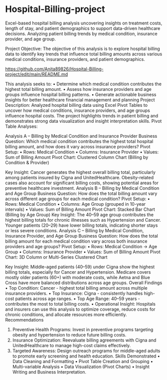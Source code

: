 # Hospital-Billing-project
Excel-based hospital billing analysis uncovering insights on treatment costs, length of stay, and patient demographics to support data-driven healthcare decisions.
Analyzing patient billing trends by medical condition, insurance provider, and age group.

Project Objective:
The objective of this analysis is to explore hospital billing data to identify key trends that influence total billing amounts across various medical conditions, insurance providers, and patient demographics.

https://github.com/Anita89826/Hospital-Billing-project/edit/main/README.md

This analysis seeks to:
•	Determine which medical condition contributes the highest total billing amount.
•	Assess how insurance providers and age groups influence hospital billing patterns.
•	Generate actionable business insights for better healthcare financial management and planning
Project Description:
Analyzed hospital billing data using Excel Pivot Tables to uncover how medical conditions, insurance providers, and age groups influence hospital costs. The project highlights trends in patient billing and demonstrates strong data visualization and insight interpretation skills.
Pivot Table Analyses:

 Analysis A – Billing by Medical Condition and Insurance Provider
Business Question:
Which medical condition contributes the highest total hospital billing amount, and how does it vary across insurance providers?
Pivot Setup:
•	Rows: Medical Condition
•	Columns: Insurance Provider
•	Values: Sum of Billing Amount
Pivot Chart: Clustered Column Chart (Billing by Condition & Provider)


Key Insight:
Cancer generates the highest overall billing total, particularly among patients insured by Cigna and UnitedHealthcare.
Obesity-related cases also account for significant billing costs, showing potential areas for preventive healthcare investment.
Analysis B – Billing by Medical Condition and Age Group
Business Question:
How does the total billing amount vary across different age groups for each medical condition?
Pivot Setup:
•	Rows: Medical Condition
•	Columns: Age Group (grouped in 10-year intervals)
•	Values: Sum of Billing Amount
Pivot Chart: Stacked Bar Chart (Billing by Age Group)
Key Insight:
The 40–59 age group contributes the highest billing totals for chronic illnesses such as Hypertension and Cancer.
Younger patients (20–29) have lower billing totals, indicating shorter stays or less severe conditions.
Analysis C – Billing by Medical Condition, Insurance Provider, and Age Group
Business Question:
How does the total billing amount for each medical condition vary across both insurance providers and age groups?
Pivot Setup:
•	Rows: Medical Condition → Age Group
•	Columns: Insurance Provider
•	Values: Sum of Billing Amount
Pivot Chart: 3D Column or Multi-Series Clustered Chart

Key Insight:
Middle-aged patients (40–59) under Cigna show the highest billing totals, especially for Cancer and Hypertension.
Medicare covers mostly older patients (60+) with moderate costs, while Aetna and Blue Cross have more balanced distributions across age groups.
Overall Findings
•	Top Condition: Cancer - highest total billing amount across multiple insurance providers.
•	Top Insurance: Cigna - consistently handles high-cost patients across age ranges.
•	Top Age Range: 40–59 years - contributes the most to total billing costs.
•	Operational Insight: Hospitals and insurers can use this analysis to optimize coverage, reduce costs for chronic conditions, and allocate resources more efficiently.
Recommendations
1.	Preventive Health Programs:
Invest in preventive programs targeting obesity and hypertension to reduce future billing costs.
2.	Insurance Optimization:
Reevaluate billing agreements with Cigna and UnitedHealthcare to manage high-cost claims effectively.
3.	Targeted Awareness:
Design outreach programs for middle-aged adults to promote early screening and health education.
Skills Demonstrated
•	Data Cleaning and Formatting
•	Pivot Table Creation and Grouping
•	Multi-variable Analysis
•	Data Visualization (Pivot Charts)
•	Insight Writing and Business Interpretation.

